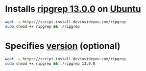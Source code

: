 # Installs [ripgrep 13.0.0](https://github.com/BurntSushi/ripgrep) on [Ubuntu](https://www.ubuntu.com/)

```bash
wget -q https://script.install.devinsideyou.com/ripgrep
sudo chmod +x ripgrep && ./ripgrep
```

# Specifies [version](https://github.com/BurntSushi/ripgrep/releases) (optional)

```bash
wget -q https://script.install.devinsideyou.com/ripgrep
sudo chmod +x ripgrep && ./ripgrep 13.0.0
```

